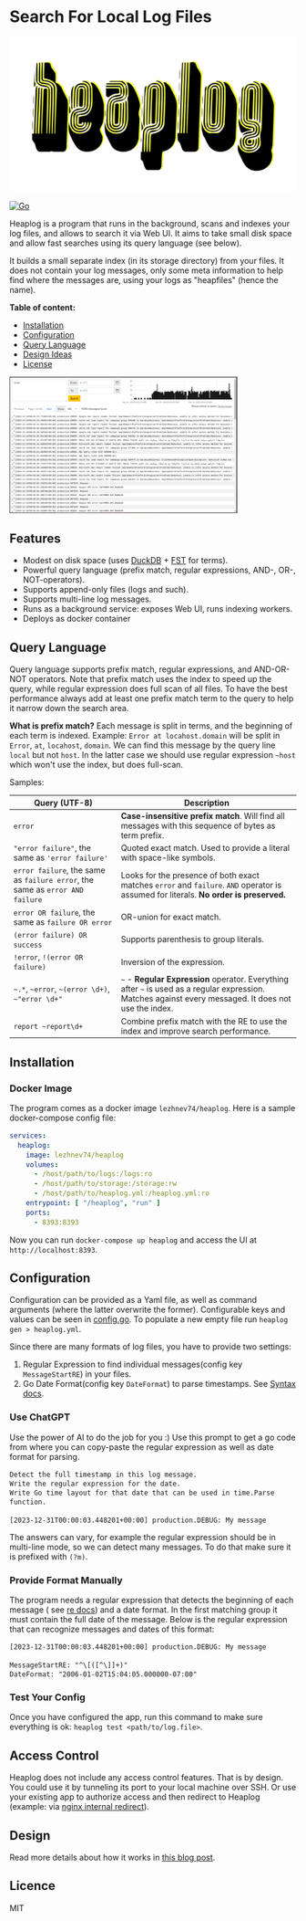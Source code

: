 # Search For Local Log Files

![Heaplog logo](Heaplog.png)

[![Go](https://github.com/lezhnev74/heaplog/actions/workflows/go.yml/badge.svg)](https://github.com/lezhnev74/heaplog/actions/workflows/go.yml)

Heaplog is a program that runs in the background, scans and indexes your log files, and allows to search it via Web UI.
It aims to take small disk space and allow fast searches using its query language (see below).

It builds a small separate index (in its storage directory) from your files.
It does not contain your log messages, only some meta information to help find where the messages are,
using your logs as "heapfiles" (hence the name).

**Table of content:**

- [Installation](#installation)
- [Configuration](#configuration)
- [Query Language](#query-language)
- [Design Ideas](#design)
- [License](#licence)

<a href="https://github.com/lezhnev74/heaplog/blob/main/HeaplogScreenshot.png"><img src="HeaplogScreenshot.png" style="width:400px;"></a>

## Features

- Modest on disk space (uses [DuckDB](https://duckdb.org/) + [FST](https://blog.burntsushi.net/transducers/) for terms).
- Powerful query language (prefix match, regular expressions, AND-, OR-, NOT-operators).
- Supports append-only files (logs and such).
- Supports multi-line log messages.
- Runs as a background service: exposes Web UI, runs indexing workers.
- Deploys as docker container

## Query Language

Query language supports prefix match, regular expressions, and AND-OR-NOT operators. Note that prefix match uses the
index to speed up the query,
while regular expression does full scan of all files. To have the best performance always add at least one prefix match
term to the query to help it narrow down the search area.

**What is prefix match?**
Each message is split in terms, and the beginning of each term is indexed.
Example:
`Error at locahost.domain` will be split in `Error`, `at`, `locahost`, `domain`.
We can find this message by the query line `local` but not `host`. In the latter case we should use regular expression `~host`
which won't use the index, but does full-scan.

Samples:

| Query (UTF-8)                                                                 | Description                                                                                                                                             |
|-------------------------------------------------------------------------------|---------------------------------------------------------------------------------------------------------------------------------------------------------|
| `error`                                                                       | **Case-insensitive prefix match**. Will find all messages with this sequence of bytes as term prefix.                                                   |
| `"error failure"`, the same as `'error failure'`                              | Quoted exact match. Used to provide a literal with space-like symbols.                                                                                  |
| `error failure`, the same as `failure error`, the same as `error AND failure` | Looks for the presence of both exact matches `error` and `failure`. `AND` operator is assumed for literals. **No order is preserved.**                  |
| `error OR failure`, the same as `failure OR error`                            | OR-union for exact match.                                                                                                                               |
| `(error failure) OR success`                                                  | Supports parenthesis to group literals.                                                                                                                 |
| `!error`, `!(error OR failure)`                                               | Inversion of the expression.                                                                                                                            |
| `~.*`, `~error`, `~(error \d+)`, `~"error \d+"`                               | `~` - **Regular Expression** operator. Everything after `~` is used as a regular expression. Matches against every messaged. It does not use the index. |
| `report ~report\d+`                                                           | Combine prefix match with the RE to use the index and improve search performance.                                                                       |

## Installation

### Docker Image

The program comes as a docker image `lezhnev74/heaplog`.
Here is a sample docker-compose config file:

```yaml
services:
  heaplog:
    image: lezhnev74/heaplog
    volumes:
      - /host/path/to/logs:/logs:ro
      - /host/path/to/storage:/storage:rw
      - /host/path/to/heaplog.yml:/heaplog.yml:ro
    entrypoint: [ "/heaplog", "run" ]
    ports:
      - 8393:8393
```

Now you can run `docker-compose up heaplog` and access the UI at `http://localhost:8393`.

## Configuration

Configuration can be provided as a Yaml file, as well as command arguments (where the latter overwrite the former).
Configurable keys and values can be seen in [config.go](https://github.com/lezhnev74/heaplog/blob/main/ui/config.go).
To populate a new empty file run `heaplog gen > heaplog.yml`.

Since there are many formats of log files, you have to provide two settings:

1. Regular Expression to find individual messages(config key `MessageStartRE`) in your files.
2. Go Date Format(config key `DateFormat`) to parse timestamps. See [Syntax docs](https://go.dev/src/time/format.go).

### Use ChatGPT

Use the power of AI to do the job for you :) Use this prompt to get a go code from where you can copy-paste the regular
expression as well as date format for parsing.

```
Detect the full timestamp in this log message. 
Write the regular expression for the date.
Write Go time layout for that date that can be used in time.Parse function.

[2023-12-31T00:00:03.448201+00:00] production.DEBUG: My message
```

The answers can vary, for example the regular expression should be in multi-line mode, so we can detect many messages.
To do that make sure it is prefixed with `(?m)`.

### Provide Format Manually

The program needs a regular expression that detects the beginning of each message (
see [re docs](https://pkg.go.dev/regexp/syntax)) and a date format.
In the first matching group it must contain the full date of the message.
Below is the regular expression that can recognize messages and dates of this format:

```
[2023-12-31T00:00:03.448201+00:00] production.DEBUG: My message

MessageStartRE: "^\[([^\]]+)"
DateFormat: "2006-01-02T15:04:05.000000-07:00"
```

### Test Your Config

Once you have configured the app, run this command to make sure everything is ok:
`heaplog test <path/to/log.file>`.

## Access Control

Heaplog does not include any access control features. That is by design. You could use it by tunneling its port to your
local machine over SSH.
Or use your existing app to authorize access and then redirect to Heaplog (example:
via [nginx internal redirect](https://nginx.org/en/docs/http/ngx_http_internal_redirect_module.html)).

## Design

Read more details about how it works in [this blog post](https://lessthan12ms.com/heaplog.html).

## Licence

MIT